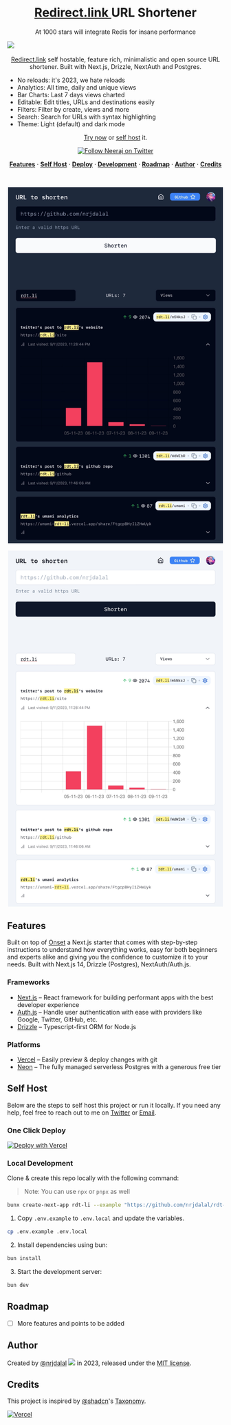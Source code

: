 <a href="https://nextjs.org">
  <h1 align="center">
   <a href="https://rdt.li/site" tardet="_blank">
    Redirect.link
   </a>
   URL Shortener
  </h1>
</a>

<p align="center">At 1000 stars will integrate Redis for insane performance</p>

![](https://rdt.li/gh-repo-visits-rdt-li)

<p align="center">
  <a href="https://rdt.li/site" tardet="_blank">Redirect.link</a> self hostable, feature rich, minimalistic and open source URL shortener. Built with Next.js, Drizzle, NextAuth and Postgres.
</p>

<ul>
<li>No reloads: it's 2023, we hate reloads</li>
<li>Analytics: All time, daily and unique views</li>
<li>Bar Charts: Last 7 days views charted</li>
<li>Editable: Edit titles, URLs and destinations easily</li>
<li>Filters: Filter by create, views and more</li>
<li>Search: Search for URLs with syntax highlighting</li>
<li>Theme: Light (default) and dark mode</li>
</ul>

<p align="center"><a href="https://rdt.li/site" tardet="_blank">Try now</a> or <a href="#one-click-deploy">self host</a> it.</p>

<p align="center">
  <a href="https://rdt.li/x-nrjdalal">
    <img src="https://img.shields.io/twitter/follow/nrjdalal_com?style=flat&label=nrjdalal_com&logo=twitter&color=0bf&logoColor=fff" alt="Follow Neeraj on Twitter" />
  </a>
</p>

<p align="center">
  <a href="#features"><strong>Features</strong></a> ·
  <a href="#self-host"><strong>Self Host</strong></a> ·
  <a href="#one-click-deploy"><strong>Deploy</strong></a> ·
  <a href="#local-development"><strong>Development</strong></a> ·
  <a href="#roadmap"><strong>Roadmap</strong></a> ·
  <a href="#author"><strong>Author</strong></a> ·
  <a href="#credits"><strong>Credits</strong></a>
</p>

<br/>

<p align="center">
  <a href="https://rdt.li/site" target="_black">
    <img src="/public/0EA159B0-B054-4037-AF22-00F4C9FD9B7E.jpeg" alt="rdt.li dashboard example" width="500" />
  </a>
</p>

<p align="center">
  <a href="https://rdt.li/site" target="_black">
    <img src="public/ABA1DFD8-2816-4509-8691-DF95F7D82EB6.jpeg" alt="rdt.li dashboard example" width="500" />
  </a>
</p>

<!-- <p align="center">
  <a href="https://rdt.li/site" target="_black">
    <img src="/public/demo.jpeg" alt="rdt.li dashboard example" width="500" />
  </a>
</p> -->

<!-- About: An open source Next.js bare starter with step-by-step instructions if required. Built with Next.js 14, Drizzle (Postgres), NextAuth/Auth.js. -->
<!-- Keywords: drizzle neondb nextauthjs nextjs postgres shadcn tailwindcss typescript vercel -->

## Features

Built on top of [Onset](https://onset.vercel.app) a Next.js starter that comes with step-by-step instructions to understand how everything works, easy for both beginners and experts alike and giving you the confidence to customize it to your needs. Built with Next.js 14, Drizzle (Postgres), NextAuth/Auth.js.

### Frameworks

- [Next.js](https://nextjs.org/) – React framework for building performant apps with the best developer experience
- [Auth.js](https://authjs.dev/) – Handle user authentication with ease with providers like Google, Twitter, GitHub, etc.
- [Drizzle](https://orm.drizzle.team/) – Typescript-first ORM for Node.js

### Platforms

- [Vercel](https://vercel.com/) – Easily preview & deploy changes with git
- [Neon](https://neon.tech/) – The fully managed serverless Postgres with a generous free tier

## Self Host

Below are the steps to self host this project or run it locally.
If you need any help, feel free to reach out to me on [Twitter](https://twitter.com/x-nrjdalal) or [Email](mailto:rdt.li@nrjdalal.com).

### One Click Deploy

[![Deploy with Vercel](https://vercel.com/button)](https://vercel.com/new/clone?repository-url=https%3A%2F%2Fgithub.com%2Fnrjdalal%2Frdt-li&env=NEXT_PUBLIC_APP_URL,POSTGRES_URL,NEXTAUTH_SECRET,GOOGLE_CLIENT_ID,GOOGLE_CLIENT_SECRET&project-name=rdt-li-by-nrjdalal&repository-name=rdt-li-by-nrjdalal)

### Local Development

Clone & create this repo locally with the following command:

> Note: You can use `npx` or `pnpx` as well

```sh
bunx create-next-app rdt-li --example "https://github.com/nrjdalal/rdt-li"
```

1. Copy `.env.example` to `.env.local` and update the variables.

```sh
cp .env.example .env.local
```

2. Install dependencies using bun:

```sh
bun install
```

3. Start the development server:

```sh
bun dev
```

## Roadmap

- [ ] More features and points to be added

## Author

Created by [@nrjdalal](https://twitter.com/x-nrjdalal) ![](https://rdt.li/gh-repo-visits-rdt-li) in 2023, released under the [MIT license](https://github.com/nrjdalal/onset/blob/main/LICENSE.md).

## Credits

This project is inspired by [@shadcn](https://twitter.com/shadcn)'s [Taxonomy](https://github.com/shadcn-ui/taxonomy).

[![Vercel](https://images.ctfassets.net/e5382hct74si/78Olo8EZRdUlcDUFQvnzG7/fa4cdb6dc04c40fceac194134788a0e2/1618983297-powered-by-vercel.svg)](https://vercel.com)
